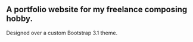 ## A portfolio website for my freelance composing hobby.

Designed over a custom Bootstrap 3.1 theme.
